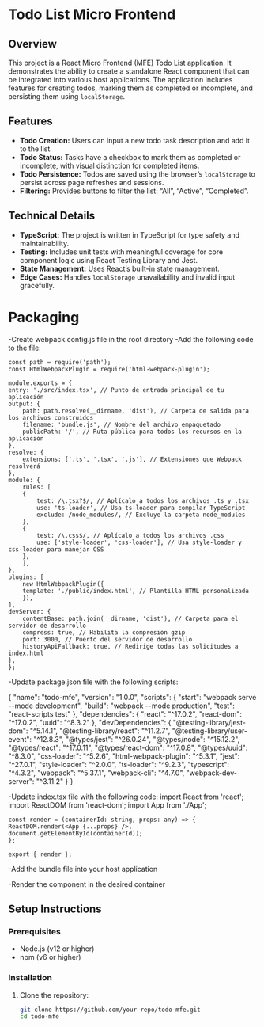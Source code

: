 # Todo List Micro Frontend

## Overview

This project is a React Micro Frontend (MFE) Todo List application. It demonstrates the ability to create a standalone React component that can be integrated into various host applications. The application includes features for creating todos, marking them as completed or incomplete, and persisting them using `localStorage`.

## Features

- **Todo Creation:** Users can input a new todo task description and add it to the list.
- **Todo Status:** Tasks have a checkbox to mark them as completed or incomplete, with visual distinction for completed items.
- **Todo Persistence:** Todos are saved using the browser’s `localStorage` to persist across page refreshes and sessions.
- **Filtering:** Provides buttons to filter the list: “All”, “Active”, “Completed”.

## Technical Details

- **TypeScript:** The project is written in TypeScript for type safety and maintainability.
- **Testing:** Includes unit tests with meaningful coverage for core component logic using React Testing Library and Jest.
- **State Management:** Uses React’s built-in state management.
- **Edge Cases:** Handles `localStorage` unavailability and invalid input gracefully.

# Packaging

-Create webpack.config.js file in the root directory
-Add the following code to the file:

    const path = require('path');
    const HtmlWebpackPlugin = require('html-webpack-plugin');

    module.exports = {
    entry: './src/index.tsx', // Punto de entrada principal de tu aplicación
    output: {
        path: path.resolve(__dirname, 'dist'), // Carpeta de salida para los archivos construidos
        filename: 'bundle.js', // Nombre del archivo empaquetado
        publicPath: '/', // Ruta pública para todos los recursos en la aplicación
    },
    resolve: {
        extensions: ['.ts', '.tsx', '.js'], // Extensiones que Webpack resolverá
    },
    module: {
        rules: [
        {
            test: /\.tsx?$/, // Aplícalo a todos los archivos .ts y .tsx
            use: 'ts-loader', // Usa ts-loader para compilar TypeScript
            exclude: /node_modules/, // Excluye la carpeta node_modules
        },
        {
            test: /\.css$/, // Aplícalo a todos los archivos .css
            use: ['style-loader', 'css-loader'], // Usa style-loader y css-loader para manejar CSS
        },
        ],
    },
    plugins: [
        new HtmlWebpackPlugin({
        template: './public/index.html', // Plantilla HTML personalizada
        }),
    ],
    devServer: {
        contentBase: path.join(__dirname, 'dist'), // Carpeta para el servidor de desarrollo
        compress: true, // Habilita la compresión gzip
        port: 3000, // Puerto del servidor de desarrollo
        historyApiFallback: true, // Redirige todas las solicitudes a index.html
    },
    };

-Update package.json file with the following scripts:

{
"name": "todo-mfe",
"version": "1.0.0",
"scripts": {
"start": "webpack serve --mode development",
"build": "webpack --mode production",
"test": "react-scripts test"
},
"dependencies": {
"react": "^17.0.2",
"react-dom": "^17.0.2",
"uuid": "^8.3.2"
},
"devDependencies": {
"@testing-library/jest-dom": "^5.14.1",
"@testing-library/react": "^11.2.7",
"@testing-library/user-event": "^12.8.3",
"@types/jest": "^26.0.24",
"@types/node": "^15.12.2",
"@types/react": "^17.0.11",
"@types/react-dom": "^17.0.8",
"@types/uuid": "^8.3.0",
"css-loader": "^5.2.6",
"html-webpack-plugin": "^5.3.1",
"jest": "^27.0.1",
"style-loader": "^2.0.0",
"ts-loader": "^9.2.3",
"typescript": "^4.3.2",
"webpack": "^5.37.1",
"webpack-cli": "^4.7.0",
"webpack-dev-server": "^3.11.2"
}
}

-Update index.tsx file with the following code:
import React from 'react';
import ReactDOM from 'react-dom';
import App from './App';

    const render = (containerId: string, props: any) => {
    ReactDOM.render(<App {...props} />, document.getElementById(containerId));
    };

    export { render };

-Add the bundle file into your host application

<script src="path/to/your/mfe/bundle.js"></script>

-Render the component in the desired container

<div id="todo-mfe-container"></div>
<script>
render('todo-mfe-container', { initialTodos: [{ id: '1', task: 'Host Todo', completed: false }] });
</script>

## Setup Instructions

### Prerequisites

- Node.js (v12 or higher)
- npm (v6 or higher)

### Installation

1. Clone the repository:
   ```bash
   git clone https://github.com/your-repo/todo-mfe.git
   cd todo-mfe
   ```
